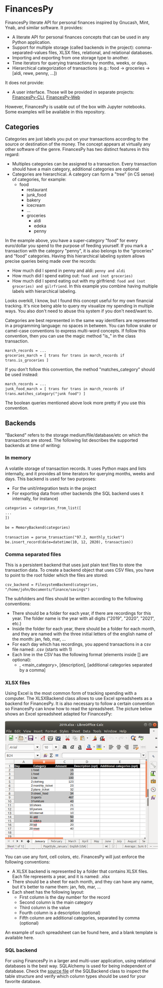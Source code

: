 # FinancesPy

FinancesPy literate API for personal finances inspired by Gnucash, Mint, Ynab, and similar software. It provides:

* A literate API for personal finances concepts that can be used in any Python application.
* Support for multiple storage (called backends in the project): comma-separated-values files, XLSX files, relational, and relational databases.
* Importing and exporting from one storage type to another.
* Time iterators for querying transactions by months, weeks, or days.
* Hierarchical categorization of transactions (e.g.: food -> groceries -> [aldi, rewe, penny, ...])

It does not provide:

* A user interface. Those will be provided in separate projects: [FinancesPy-CLI](https://github.com/danilomo/FinancesPy-CLI), [FinancesPy-Web](https://github.com/danilomo/FinancesPy-Web)

However, FinancesPy is usable out of the box with Jupyter notebooks. Some examples will be available in this repository.

## Categories

Categories are just labels you put on your transactions according to the source or destination of the money. The concept
appears at virtually any other software of the genre. FinancesPy has two distinct features in this regard:

* Multiples categories can be assigned to a transaction. Every transaction should have a main category, additional categories
  are optional
* Categories are hierarchical. A category can form a "tree" (in CS sense) of categories, for example:
    * food
        * restaurant
        * junk_food
        * bakery
        * icecream
        * ...
        * groceries
            * aldi
            * edeka
            * penny

In the example above, you have a super-category "food" for every euro/dollar you spend to the purpose of feeding yourself.
If you mark a transaction with the category "penny", it is also belongs to the "groceries" and "food" categories.
Having this hierarchical labeling system allows precise queries being made over the records:

* How much did I spend in penny and aldi: ```penny and aldi```
* How much did I spend eating out: ```food and (not groceries)```
* How much did I spend eating out with my girlfriend: ```food and (not groceries) and gilrfriend```. In this example you
combine having multiple labels with hierarchical labeling.
  
Looks overkill, I know, but I found this concept useful for my own financial tracking. It's nice being able to query my visualize
my spending in multiple ways. You also don't need to abuse this system if you don't need/want to.

Categories are best represented in the same way identifiers are represented in a programming language: no spaces in between.
You can follow snake or camel-case conventions to express multi-word concepts. If follow this convention, then you can use the magic
method "is_<something>" in the class transaction.

```
march_records = ...
groceries_march = [ trans for trans in march_records if trans.is_groceries ]
```

If you don't follow this convention, the method "matches_category" should be used instead:

```
march_records = ...
junk_food_march = [ trans for trans in march_records if trans.matches_category("junk food") ]
```

The boolean queries mentioned above look more pretty if you use this convention.

## Backends

"Backend" refers to the storage medium/file/database/etc on which the transactions are stored. The following list describes the supported backends at time of writing:

### In memory

A volatile storage of transaction records. It uses Python maps and lists internally, and it provides all time iterators
for querying months, weeks and days. This backend is used for two purposes:

* For the unit/integration tests in the project
* For exporting data from other backends (the SQL backend uses it internally, for instance)

```
categories = categories_from_list([
...
])

be = MemoryBackend(categories)

transaction = parse_transaction("97.2, monthly_ticket")
be.insert_record(date=datetime(10, 12, 2020), transaction))
```

### Comma separated files

This is a persistent backend that uses just plain text files to store the transaction data. To create a backend object
that uses CSV files, you have to point to the root folder which the files are stored:

```
csv_backend = FilesystemBackend(categories, "/home/john/Documents/finance/savings")
```

The subfolders and files should be written according to the following conventions:

* There should be a folder for each year, if there are recordings for this year. The folder name is the year with all digits
  ("2019", "2020", "2021", etc.)
* Inside the folder for each year, there should be a folder for each month, and they are named with the three initial letters
of the english name of the month: jan, feb, mar, ...
* For each day which has recordings, you append transactions in a csv file named: <day number>.csv (starts with 1)
* Each line in the CSV has the following format (elements inside \[\] are optional):
    * <value>, <main_category>, \[description\], \[additional categories separated by a comma\]

### XLSX files

Using Excel is the most common form of tracking spending with a computer. The XLSXBackend class allows to use Excel spreadsheets
as a backend for FinancesPy. It is also necessary to follow a certain convention so FinancesPy can know how to read the 
spreadsheet. The picture below shows an Excel spreadsheet adapted for FinancesPy:

![alt text](https://raw.githubusercontent.com/danilomo/FinancesPy/master/.github/screenshot_libreofficecalc.png)

You can use any font, cell colors, etc. FinancesPy will just enforce the following conventions:

* A XLSX backend is represented by a folder that contains XLSX files. Each file represents a year, and it is named: <year>.xlsx
* There should be a sheet for each month, and they can have any name, but it's better to name them: jan, feb, mar, ...
* Each sheet has the following layout:
    * First column is the day number for the record
    * Second column is the main category
    * Third column is the value
    * Fourth column is a description (optional)
    * Fifth column are additional categories, separated by comma (optional)
    
An example of such spreadsheet can be found here, and a blank template is available here. 

### SQL backend

For using FinancesPy in a larger and multi-user application, using relational databases is the best way. SQLAlchemy is 
used for being independent of database. Check the [source file](https://github.com/danilomo/FinancesPy/blob/master/financespy/sql_backend.py) of the SQLBackend class to inspect the table structure 
and verify which  column types should be used for your favorite database.